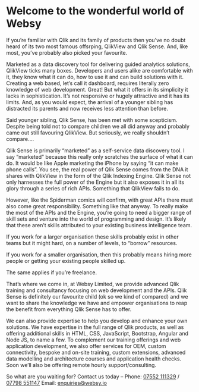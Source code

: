 # Welcome to the wonderful world of Websy

If you’re familiar with Qlik and its family of products then you’ve no doubt heard of its two most famous offsrping, QlikView and Qlik Sense. And, like most, you’ve probably also picked your favourite.

Marketed as a data discovery tool for delivering guided analytics solutions, QlikView ticks many boxes. Developers and users alike are comfortable with it, they know what it can do, how to use it and can build solutions with it. Creating a web based, let’s call it dashboard, requires literally zero knowledge of web development. Great! But what it offers in its simplicity it lacks in sophistication. It’s not responsive or hugely attractive and it has its limits. And, as you would expect, the arrival of a younger sibling has distracted its parents and now receives less attention than before.

Said younger sibling, Qlik Sense, has been met with some scepticism. Despite being told not to compare children we all did anyway and probably came out still favouring QlikView. But seriously, we really shouldn’t compare….

Qlik Sense is primarily “marketed” as a self-service data discovery tool. I say “marketed” because this really only scratches the surface of what it can do. It would be like Apple marketing the iPhone by saying “it can make phone calls”. You see, the real power of Qlik Sense comes from the DNA it shares with QlikView in the form of the Qlik Indexing Engine. Qlik Sense not only harnesses the full power of the Engine but it also exposes it in all its glory through a series of rich APIs. Something that QlikView fails to do.

However, like the Spiderman comics will confirm, with great APIs there must also come great responsibility. Something like that anyway. To really make the most of the APIs and the Engine, you’re going to need a bigger range of skill sets and venture into the world of programming and design. It’s likely that these aren’t skills attributed to your existing business intelligence team.

If you work for a larger organisation these skills probably exist in other teams but it might hard, on a number of levels, to “borrow” resources.

If you work for a smaller organisation, then this probably means hiring more people or getting your existing people skilled up.

The same applies if you’re freelance.

That’s where we come in, at Websy Limited, we provide advanced Qlik training and consultancy focusing on web development and the APIs. Qlik Sense is definitely our favourite child (ok so we kind of compared) and we want to share the knowledge we have and empower organisations to reap the benefit from everything Qlik Sense has to offer.

We can also provide expertise to help you develop and enhance your own solutions. We have expertise in the full range of Qlik products, as well as offering additional skills in HTML, CSS, JavaScript, Bootstrap, Angular and Node JS, to name a few.
To complement our training offerings and web application development, we also offer services for OEM, custom connectivity, bespoke and on-site training, custom extensions, advanced data modelling and architecture  courses and application health checks. Soon we’ll also be offering remote hourly support/consulting.

So what are you waiting for? Contact us today –
Phone: <a href="tel:07552111329">07552 111329</a> / <a href="tel:07798551147">07798 551147</a>
Email: <a href="mailto:enquiries@websy.io">enquiries@websy.io</a>
